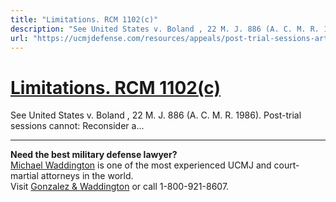 ```yaml
---
title: "Limitations. RCM 1102(c)"
description: "See United States v. Boland , 22 M. J. 886 (A. C. M. R. 1986). Post-trial sessions cannot: Reconsider a..."
url: "https://ucmjdefense.com/resources/appeals/post-trial-sessions-article-39-ucmj-rcm-905-1102/limitations-rcm-1102c.html"
---
```


# [Limitations. RCM 1102(c)](https://ucmjdefense.com/resources/appeals/post-trial-sessions-article-39-ucmj-rcm-905-1102/limitations-rcm-1102c.html)

See United States v. Boland , 22 M. J. 886 (A. C. M. R. 1986). Post-trial sessions cannot: Reconsider a...

---

**Need the best military defense lawyer?**  
[Michael Waddington](https://ucmjdefense.com/attorneys/michael-stewart-waddington-partner.html) is one of the most experienced UCMJ and court-martial attorneys in the world.  
Visit [Gonzalez & Waddington](https://ucmjdefense.com) or call 1-800-921-8607.
